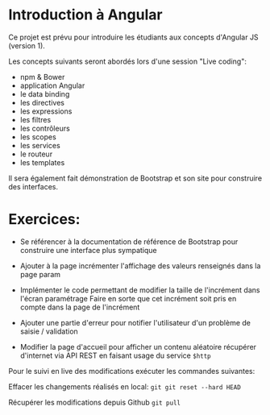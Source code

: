 Introduction à Angular
========

Ce projet est prévu pour introduire les étudiants aux concepts d'Angular JS (version 1).

Les concepts suivants seront abordés lors d'une session "Live coding":

* npm & Bower
* application Angular
* le data binding
* les directives
* les expressions
* les filtres
* les contrôleurs
* les scopes
* les services
* le routeur
* les templates

Il sera également fait démonstration de Bootstrap et son site pour construire des interfaces.

Exercices:
=========

- Se référencer à la documentation de référence de Bootstrap pour construire une interface plus sympatique

- Ajouter à la page incrémenter l'affichage des valeurs renseignés dans la page param

- Implémenter le code permettant de modifier la taille de l'incrément dans l'écran paramétrage
  Faire en sorte que cet incrément soit pris en compte dans la page de l'incrément

- Ajouter une partie d'erreur pour notifier l'utilisateur d'un problème de saisie / validation

- Modifier la page d'accueil pour afficher un contenu aléatoire récupérer d'internet via API REST en faisant usage du service `$http`


Pour le suivi en live des modifications exécuter les commandes suivantes:

Effacer les changements réalisés en local: `git git reset --hard HEAD`
 
Récupérer les modifications depuis Github `git pull`